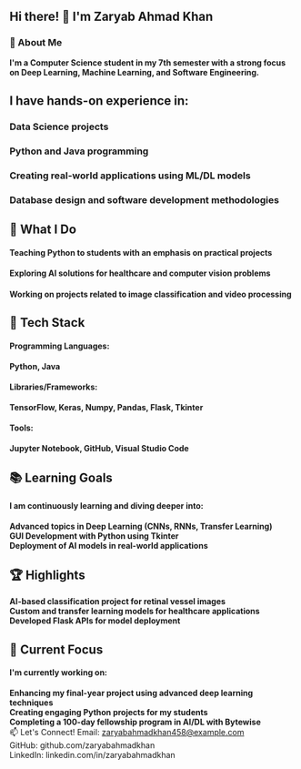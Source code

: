 ## Hi there! 👋 I'm Zaryab Ahmad Khan
### 🚀 About Me
__I'm a Computer Science student in my 7th semester with a strong focus on Deep Learning, Machine Learning, and Software Engineering.__
## I have hands-on experience in:

###   Data Science projects
###   Python and Java programming
###   Creating real-world applications using ML/DL models
###   Database design and software development methodologies
## 🌟 What I Do
####   Teaching Python to students with an emphasis on practical projects
####   Exploring AI solutions for healthcare and computer vision problems
####   Working on projects related to image classification and video processing
## 🔧 Tech Stack
####   Programming Languages: 
   __Python, Java__
####   Libraries/Frameworks:
  __TensorFlow, Keras, Numpy, Pandas, Flask, Tkinter__
####   Tools:
  __Jupyter Notebook, GitHub, Visual Studio Code__
## 📚 Learning Goals
#### I am continuously learning and diving deeper into:

  __Advanced topics in Deep Learning (CNNs, RNNs, Transfer Learning)__ <br>
  __GUI Development with Python using Tkinter__ <br>
  __Deployment of AI models in real-world applications__ <br>
## 🏆 Highlights
  __AI-based classification project for retinal vessel images__ <br>
  __Custom and transfer learning models for healthcare applications__ <br>
  __Developed Flask APIs for model deployment__ <br>
## 🎯 Current Focus
#### I'm currently working on:

  __Enhancing my final-year project using advanced deep learning techniques__ <br>
  __Creating engaging Python projects for my students__ <br>
  __Completing a 100-day fellowship program in AI/DL with Bytewise__  <br>
📫 Let's Connect!
Email: zaryabahmadkhan458@example.com<br>
GitHub: github.com/zaryabahmadkhan<br>
LinkedIn: linkedin.com/in/zaryabahmadkhan
